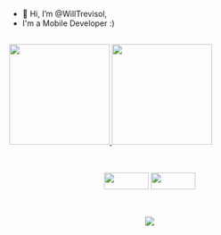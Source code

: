 - 👋 Hi, I’m @WillTrevisol,
- I'm a Mobile Developer :)

##

<div>
  <a href="https://github.com/WillTrevisol">
  <img height="180em" src="https://github-readme-stats.vercel.app/api?username=WillTrevisol&show_icons=true&theme=onedark&include_all_commits=true&count_private=true"/>
  <img height="180em" src="https://github-readme-stats.vercel.app/api/top-langs/?username=WillTrevisol&layout=compact&theme=onedark"/></a>
</div>

##

<div align="center"><br>
  <img height="30" width="80" src="https://img.shields.io/badge/Dart-0175C2?style=for-the-badge&logo=dart&logoColor=white"/>
  <img height="30" width="80" src="https://img.shields.io/badge/Flutter-02569B?style=for-the-badge&logo=flutter&logoColor=white"/>
</div>

##

<div align="center"><br>
  <a href="https://www.linkedin.com/in/williantrevisol">
  <img src="https://img.shields.io/badge/LinkedIn-0077B5?style=for-the-badge&logo=linkedin&logoColor=white"/>
  </a>
</div>

<!-- ![snake gif](https://github.com/WillTrevisol/WillTrevisol/blob/output/github-contribution-grid-snake.svg) -->
